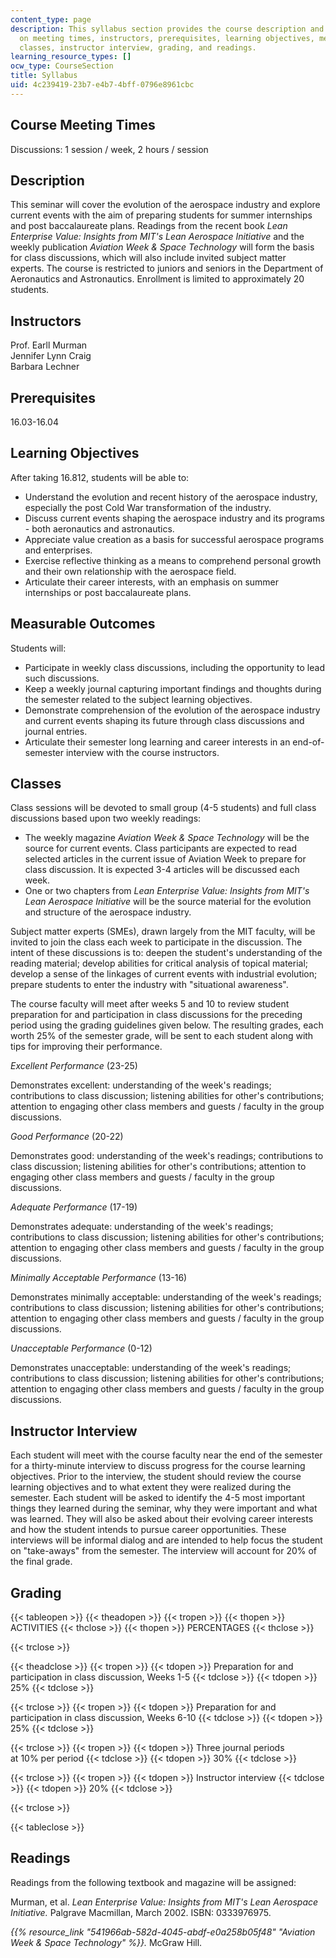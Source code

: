 ```yaml
---
content_type: page
description: This syllabus section provides the course description and information
  on meeting times, instructors, prerequisites, learning objectives, measurable outcomes,
  classes, instructor interview, grading, and readings.
learning_resource_types: []
ocw_type: CourseSection
title: Syllabus
uid: 4c239419-23b7-e4b7-4bff-0796e8961cbc
---
```


Course Meeting Times
--------------------

Discussions: 1 session / week, 2 hours / session

Description
-----------

This seminar will cover the evolution of the aerospace industry and explore current events with the aim of preparing students for summer internships and post baccalaureate plans. Readings from the recent book _Lean Enterprise Value: Insights from MIT's Lean Aerospace Initiative_ and the weekly publication _Aviation Week & Space Technology_ will form the basis for class discussions, which will also include invited subject matter experts. The course is restricted to juniors and seniors in the Department of Aeronautics and Astronautics. Enrollment is limited to approximately 20 students.

Instructors
-----------

Prof. Earll Murman  
Jennifer Lynn Craig  
Barbara Lechner

Prerequisites
-------------

16.03-16.04

Learning Objectives
-------------------

After taking 16.812, students will be able to:

*   Understand the evolution and recent history of the aerospace industry, especially the post Cold War transformation of the industry.
*   Discuss current events shaping the aerospace industry and its programs - both aeronautics and astronautics.
*   Appreciate value creation as a basis for successful aerospace programs and enterprises.
*   Exercise reflective thinking as a means to comprehend personal growth and their own relationship with the aerospace field.
*   Articulate their career interests, with an emphasis on summer internships or post baccalaureate plans.

Measurable Outcomes
-------------------

Students will:

*   Participate in weekly class discussions, including the opportunity to lead such discussions.
*   Keep a weekly journal capturing important findings and thoughts during the semester related to the subject learning objectives.
*   Demonstrate comprehension of the evolution of the aerospace industry and current events shaping its future through class discussions and journal entries.
*   Articulate their semester long learning and career interests in an end-of-semester interview with the course instructors.

Classes
-------

Class sessions will be devoted to small group (4-5 students) and full class discussions based upon two weekly readings:

*   The weekly magazine _Aviation Week & Space Technology_ will be the source for current events. Class participants are expected to read selected articles in the current issue of Aviation Week to prepare for class discussion. It is expected 3-4 articles will be discussed each week.
*   One or two chapters from _Lean Enterprise Value: Insights from MIT's Lean Aerospace Initiative_ will be the source material for the evolution and structure of the aerospace industry.

Subject matter experts (SMEs), drawn largely from the MIT faculty, will be invited to join the class each week to participate in the discussion. The intent of these discussions is to: deepen the student's understanding of the reading material; develop abilities for critical analysis of topical material; develop a sense of the linkages of current events with industrial evolution; prepare students to enter the industry with "situational awareness".

The course faculty will meet after weeks 5 and 10 to review student preparation for and participation in class discussions for the preceding period using the grading guidelines given below. The resulting grades, each worth 25% of the semester grade, will be sent to each student along with tips for improving their performance.

_Excellent Performance_ (23-25)

Demonstrates excellent: understanding of the week's readings; contributions to class discussion; listening abilities for other's contributions; attention to engaging other class members and guests / faculty in the group discussions.

_Good Performance_ (20-22)

Demonstrates good: understanding of the week's readings; contributions to class discussion; listening abilities for other's contributions; attention to engaging other class members and guests / faculty in the group discussions.

_Adequate Performance_ (17-19)

Demonstrates adequate: understanding of the week's readings; contributions to class discussion; listening abilities for other's contributions; attention to engaging other class members and guests / faculty in the group discussions.

_Minimally Acceptable Performance_ (13-16)

Demonstrates minimally acceptable: understanding of the week's readings; contributions to class discussion; listening abilities for other's contributions; attention to engaging other class members and guests / faculty in the group discussions.

_Unacceptable Performance_ (0-12)

Demonstrates unacceptable: understanding of the week's readings; contributions to class discussion; listening abilities for other's contributions; attention to engaging other class members and guests / faculty in the group discussions.

Instructor Interview
--------------------

Each student will meet with the course faculty near the end of the semester for a thirty-minute interview to discuss progress for the course learning objectives. Prior to the interview, the student should review the course learning objectives and to what extent they were realized during the semester. Each student will be asked to identify the 4-5 most important things they learned during the seminar, why they were important and what was learned. They will also be asked about their evolving career interests and how the student intends to pursue career opportunities. These interviews will be informal dialog and are intended to help focus the student on "take-aways" from the semester. The interview will account for 20% of the final grade.

Grading
-------

{{< tableopen >}}
{{< theadopen >}}
{{< tropen >}}
{{< thopen >}}
ACTIVITIES
{{< thclose >}}
{{< thopen >}}
PERCENTAGES
{{< thclose >}}

{{< trclose >}}

{{< theadclose >}}
{{< tropen >}}
{{< tdopen >}}
Preparation for and participation in class discussion, Weeks 1-5
{{< tdclose >}}
{{< tdopen >}}
25%
{{< tdclose >}}

{{< trclose >}}
{{< tropen >}}
{{< tdopen >}}
Preparation for and participation in class discussion, Weeks 6-10
{{< tdclose >}}
{{< tdopen >}}
25%
{{< tdclose >}}

{{< trclose >}}
{{< tropen >}}
{{< tdopen >}}
Three journal periods at 10% per period
{{< tdclose >}}
{{< tdopen >}}
30%
{{< tdclose >}}

{{< trclose >}}
{{< tropen >}}
{{< tdopen >}}
Instructor interview
{{< tdclose >}}
{{< tdopen >}}
20%
{{< tdclose >}}

{{< trclose >}}

{{< tableclose >}}

Readings
--------

Readings from the following textbook and magazine will be assigned:

Murman, et al. _Lean Enterprise Value: Insights from MIT's Lean Aerospace Initiative._ Palgrave Macmillan, March 2002. ISBN: 0333976975.

_{{% resource_link "541966ab-582d-4045-abdf-e0a258b05f48" "Aviation Week & Space Technology" %}}._ McGraw Hill.